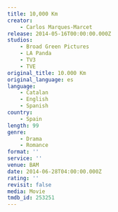 ```yaml
---
title: 10,000 Km
creator:
    - Carlos Marques-Marcet
release: 2014-05-16T00:00:00.000Z
studios:
    - Broad Green Pictures
    - LA Panda
    - TV3
    - TVE
original_title: 10.000 Km
original_language: es
language:
    - Catalan
    - English
    - Spanish
country:
    - Spain
length: 99
genre:
    - Drama
    - Romance
format: ''
service: ''
venue: BAM
date: 2014-06-28T04:00:00.000Z
rating: ''
revisit: false
media: Movie
tmdb_id: 253251
---
```



